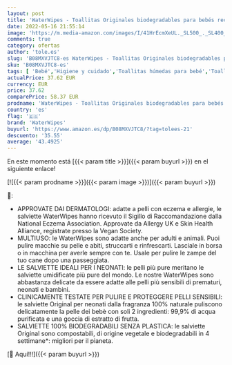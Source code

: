 ```yaml
---
layout: post
title: 'WaterWipes - Toallitas Originales biodegradables para bebés recién nacidos  formuladas con un 99 9 % de agua y sin perfume  ideales para pieles sensibles  1080 unidades  18 paquetes '
date: 2022-05-16 21:55:14
image: 'https://m.media-amazon.com/images/I/41HrEcmXeUL._SL500_._SL400_.jpg'
comments: true
category: ofertas
author: 'tole.es'
slug: 'B08MXVJTC8-es WaterWipes - Toallitas Originales biodegradables para...'
sku: 'B08MXVJTC8-es'
tags: [ 'Bebé','Higiene y cuidado','Toallitas húmedas para bebé','Toallitas y accesorios para bebé','bebés','nacido','recién','waterwipes','🇪🇸', ]
actualPrice: 37.62 EUR
currency: EUR
price: 37.62
comparePrice: 58.37 EUR
prodname: 'WaterWipes - Toallitas Originales biodegradables para bebés recién nacidos  formuladas con un 99 9 % de agua y sin perfume  ideales para pieles sensibles  1080 unidades  18 paquetes '
country: 'es'
flag: '🇪🇸'
brand: 'WaterWipes'
buyurl: 'https://www.amazon.es/dp/B08MXVJTC8/?tag=tolees-21'
descuento: '35.55'
average: '43.4925'
---
```


En este momento está [{{< param title >}}]({{< param buyurl >}}) en el siguiente enlace!

[![{{< param prodname >}}]({{< param image >}})]({{< param buyurl >}})

🔎:

- APPROVATE DAI DERMATOLOGI: adatte a pelli con eczema e allergie, le salviette WaterWipes hanno ricevuto il Sigillo di Raccomandazione dalla National Eczema Association. Approvate da Allergy UK e Skin Health Alliance, registrate presso la Vegan Society.
- MULTIUSO: le WaterWipes sono adatte anche per adulti e animali. Puoi pulire macchie su pelle e abiti, struccarti e rinfrescarti. Lasciale in borsa o in macchina per averle sempre con te. Usale per pulire le zampe del tuo cane dopo una passeggiata.
- LE SALVIETTE IDEALI PER I NEONATI: le pelli più pure meritano le salviette umidificate più pure del mondo. Le nostre WaterWipes sono abbastanza delicate da essere adatte alle pelli più sensibili di prematuri, neonati e bambini.
- CLINICAMENTE TESTATE PER PULIRE E PROTEGGERE PELLI SENSIBILI: le salviette Original per neonati dalla fragranza 100% naturale puliscono delicatamente la pelle dei bebè con soli 2 ingredienti: 99,9% di acqua purificata e una goccia di estratto di frutta.
- SALVIETTE 100% BIODEGRADABILI SENZA PLASTICA: le salviette Original sono compostabili, di origine vegetale e biodegradabili in 4 settimane*: migliori per il pianeta.

[🛒 Aquí!!!]({{< param buyurl >}})
